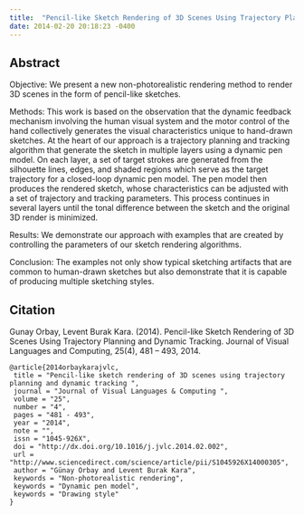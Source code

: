 ```yaml
---
title:  "Pencil-like Sketch Rendering of 3D Scenes Using Trajectory Planning and Dynamic Tracking"
date: 2014-02-20 20:18:23 -0400
---
```


## Abstract

Objective: We present a new non-photorealistic rendering method to render 3D scenes in the form of pencil-like sketches.

Methods: This work is based on the observation that the dynamic feedback mechanism involving the human visual system and the motor control of the hand collectively generates the visual characteristics unique to hand-drawn sketches. At the heart of our approach is a trajectory planning and tracking algorithm that generate the sketch in multiple layers using a dynamic pen model. On each layer, a set of target strokes are generated from the silhouette lines, edges, and shaded regions which serve as the target trajectory for a closed-loop dynamic pen model. The pen model then produces the rendered sketch, whose characteristics can be adjusted with a set of trajectory and tracking parameters. This process continues in several layers until the tonal difference between the sketch and the original 3D render is minimized.

Results: We demonstrate our approach with examples that are created by controlling the parameters of our sketch rendering algorithms.

Conclusion: The examples not only show typical sketching artifacts that are common to human-drawn sketches but also demonstrate that it is capable of producing multiple sketching styles.

## Citation

Gunay Orbay, Levent Burak Kara. (2014). Pencil-like Sketch Rendering of 3D Scenes Using Trajectory Planning and Dynamic Tracking. Journal of Visual Languages and Computing, 25(4), 481 – 493, 2014.

```
@article{2014orbaykarajvlc,
 title = "Pencil-like sketch rendering of 3D scenes using trajectory planning and dynamic tracking ",
 journal = "Journal of Visual Languages & Computing ",
 volume = "25",
 number = "4",
 pages = "481 - 493",
 year = "2014",
 note = "",
 issn = "1045-926X",
 doi = "http://dx.doi.org/10.1016/j.jvlc.2014.02.002",
 url = "http://www.sciencedirect.com/science/article/pii/S1045926X14000305",
 author = "Günay Orbay and Levent Burak Kara",
 keywords = "Non-photorealistic rendering",
 keywords = "Dynamic pen model",
 keywords = "Drawing style"
}
```

